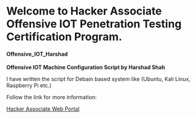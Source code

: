 # Welcome to Hacker Associate Offensive IOT Penetration Testing Certification Program.
#### Offensive_IOT_Harshad

**Offensive IOT Machine Configuration Script by Harshad Shah**

I have written the script for Debain based system like (Ubuntu, Kali Linux, Raspberry Pi etc.)

Follow the link for more information:

[Hacker Associate Web Portal](https://www.hackerassociate.com)

